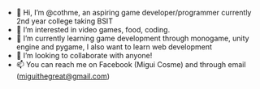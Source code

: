 - 👋 Hi, I’m @cothme, an aspiring game developer/programmer currently 2nd year college taking BSIT
- 👀 I’m interested in video games, food, coding.
- 🌱 I’m currently learning game development through monogame, unity engine and pygame, I also want to learn web development
- 💞️ I’m looking to collaborate with anyone!
- 📫 You can reach me on Facebook (Migui Cosme) and through email (miguithegreat@gmail.com)

<!---
cothme/cothme is a ✨ special ✨ repository because its `README.md` (this file) appears on your GitHub profile.
You can click the Preview link to take a look at your changes.
--->
